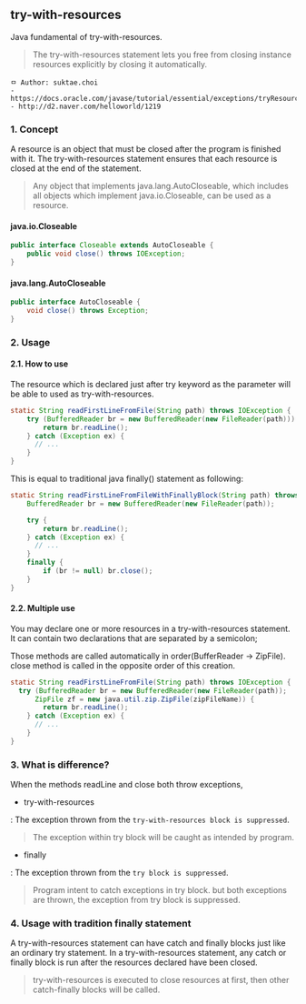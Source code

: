 ## try-with-resources
Java fundamental of try-with-resources.

> The try-with-resources statement lets you free from closing instance resources explicitly by closing it automatically.

```
ㅁ Author: suktae.choi
- https://docs.oracle.com/javase/tutorial/essential/exceptions/tryResourceClose.html
- http://d2.naver.com/helloworld/1219
```

### 1. Concept
A resource is an object that must be closed after the program is finished with it. The try-with-resources statement ensures that each resource is closed at the end of the statement.

> Any object that implements java.lang.AutoCloseable, which includes all objects which implement java.io.Closeable, can be used as a resource.

#### java.io.Closeable
```java
public interface Closeable extends AutoCloseable {
    public void close() throws IOException;
}
```

#### java.lang.AutoCloseable
```java
public interface AutoCloseable {
    void close() throws Exception;
}
```

### 2. Usage
#### 2.1. How to use
The resource which is declared just after try keyword as the parameter will be able to used as try-with-resources.

```java
static String readFirstLineFromFile(String path) throws IOException {
    try (BufferedReader br = new BufferedReader(new FileReader(path))) {
        return br.readLine();
    } catch (Exception ex) {
      // ...
    }
}
```

This is equal to traditional java finally() statement as following:

```java
static String readFirstLineFromFileWithFinallyBlock(String path) throws IOException {
    BufferedReader br = new BufferedReader(new FileReader(path));

    try {
        return br.readLine();
    } catch (Exception ex) {
      // ...
    }
    finally {
        if (br != null) br.close();
    }
}
```

#### 2.2. Multiple use
You may declare one or more resources in a try-with-resources statement. It can contain two declarations that are separated by a semicolon;

Those methods are called automatically in order(BufferReader -> ZipFile). close method is called in the opposite order of this creation.

```java
static String readFirstLineFromFile(String path) throws IOException {
  try (BufferedReader br = new BufferedReader(new FileReader(path));
      ZipFile zf = new java.util.zip.ZipFile(zipFileName)) {
        return br.readLine();
    } catch (Exception ex) {
      // ...
    }
}
```

### 3. What is difference?
When the methods readLine and close both throw exceptions,

 - try-with-resources

 : The exception thrown from the `try-with-resources block is suppressed`.

 > The exception within try block will be caught as intended by program.

 - finally

 : The exception thrown from the `try block is suppressed`.

 > Program intent to catch exceptions in try block. but both exceptions are thrown, the exception from try block is suppressed.


### 4. Usage with tradition finally statement
A try-with-resources statement can have catch and finally blocks just like an ordinary try statement. In a try-with-resources statement, any catch or finally block is run after the resources declared have been closed.

> try-with-resources is executed to close resources at first, then other catch-finally blocks will be called.
